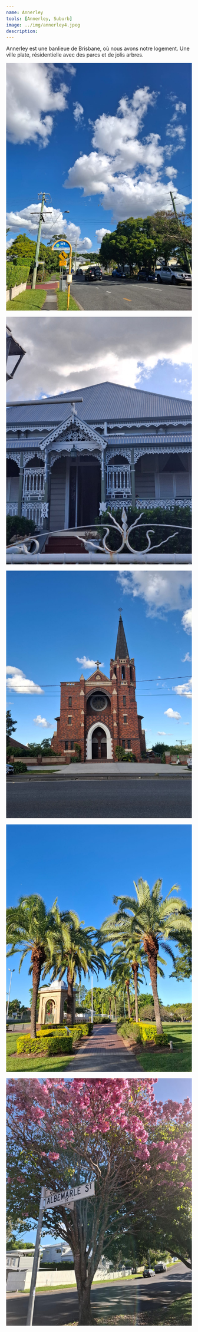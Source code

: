 ```yaml
---
name: Annerley
tools: [Annerley, Suburb]
image: ../img/annerley4.jpeg
description: 
---
```


Annerley est une banlieue de Brisbane, où nous avons notre logement. Une ville plate, résidentielle avec des parcs et de jolis arbres.

![](../img/annerley1.jpeg)

![](../img/annerley2.jpeg)

![](../img/annerley3.jpeg)

![](../img/annerley5.jpeg)

![](../img/annerley4.jpeg)